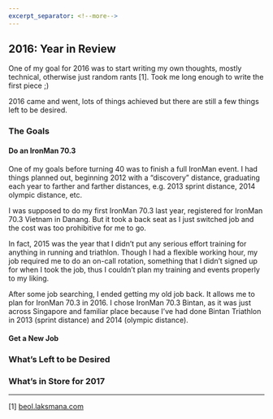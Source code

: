 ```yaml
---
excerpt_separator: <!--more-->
---
```

## 2016: Year in Review

One of my goal for 2016 was to start writing my own thoughts, mostly technical, otherwise just random rants [1]. Took me long enough to write the first piece ;)

2016 came and went, lots of things achieved but there are still a few things left to be desired.
<!--more-->

### The Goals

#### Do an IronMan 70.3

One of my goals before turning 40 was to finish a full IronMan event. I had things planned out, beginning 2012 with a “discovery” distance, graduating each year to farther and farther distances, e.g. 2013 sprint distance, 2014 olympic distance, etc.

I was supposed to do my first IronMan 70.3 last year, registered for IronMan 70.3 Vietnam in Danang. But it took a back seat as I just switched job and the cost was too prohibitive for me to go.

In fact, 2015 was the year that I didn’t put any serious effort training for anything in running and triathlon. Though I had a flexible working hour, my job required me to do an on-call rotation, something that I didn’t signed up for when I took the job, thus I couldn’t plan my training and events properly to my liking.

After some job searching, I ended getting my old job back. It allows me to plan for IronMan 70.3 in 2016. I chose IronMan 70.3 Bintan, as it was just across Singapore and familiar place because I’ve had done Bintan Triathlon in 2013 (sprint distance) and 2014 (olympic distance).

#### Get a New Job 

### What’s Left to be Desired

### What’s in Store for 2017

---
[1] [beol.laksmana.com](http://beol.laksmana.com/)
